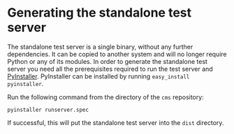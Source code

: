 # Generating the standalone test server #

The standalone test server is a single binary, without any further dependencies.
It can be copied to another system and will no longer require Python or any of
its modules. In order to generate the standalone test server you need all the
prerequisites required to run the test server and
[PyInstaller](https://github.com/pyinstaller/pyinstaller/wiki). PyInstaller can
be installed by running `easy_install pyinstaller`.

Run the following command from the directory of the `cms` repository:

    pyinstaller runserver.spec

If successful, this will put the standalone test server into the `dist`
directory.